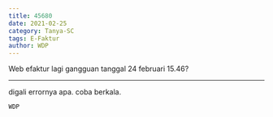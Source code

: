 ```yaml
---
title: 45680
date: 2021-02-25
category: Tanya-SC
tags: E-Faktur
author: WDP
---
```


Web efaktur lagi gangguan tanggal 24 februari 15.46?

---

digali errornya apa. coba berkala.

`WDP`
